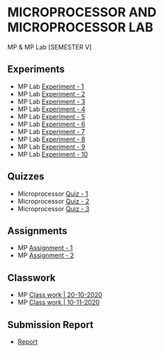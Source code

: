 # MICROPROCESSOR AND MICROPROCESSOR LAB
  MP & MP Lab [SEMESTER V]

## Experiments

  - MP Lab [Experiment - 1](https://github.com/Amey-Thakur/MICROPROCESSOR-LAB/blob/main/Experiments/Amey_B-50_MP_Experiment-1.pdf)
  - MP Lab [Experiment - 2](https://github.com/Amey-Thakur/MICROPROCESSOR-LAB/blob/main/Experiments/Amey_B-50_MP_Experiment-2.pdf)
  - MP Lab [Experiment - 3](https://github.com/Amey-Thakur/MICROPROCESSOR-LAB/blob/main/Experiments/Amey_B-50_MP_Experiment-3.pdf)
  - MP Lab [Experiment - 4](https://github.com/Amey-Thakur/MICROPROCESSOR-LAB/blob/main/Experiments/Amey_B-50_MP_Experiment-4.pdf)
  - MP Lab [Experiment - 5](https://github.com/Amey-Thakur/MICROPROCESSOR-LAB/blob/main/Experiments/Amey_B-50_MP_Experiment-5.pdf)
  - MP Lab [Experiment - 6](https://github.com/Amey-Thakur/MICROPROCESSOR-LAB/blob/main/Experiments/Amey_B-50_MP_Experiment-6.pdf)
  - MP Lab [Experiment - 7](https://github.com/Amey-Thakur/MICROPROCESSOR-LAB/blob/main/Experiments/Amey_B-50_MP_Experiment-7.pdf)
  - MP Lab [Experiment - 8](https://github.com/Amey-Thakur/MICROPROCESSOR-LAB/blob/main/Experiments/Amey_B-50_MP_Experiment-8.pdf)
  - MP Lab [Experiment - 9](https://github.com/Amey-Thakur/MICROPROCESSOR-LAB/blob/main/Experiments/Amey_B-50_MP_Experiment-9.pdf)
  - MP Lab [Experiment - 10](https://github.com/Amey-Thakur/MICROPROCESSOR-LAB/blob/main/Experiments/Amey_B-50_MP_Experiment-10.pdf)

## Quizzes

  - Microprocessor [Quiz - 1](https://github.com/Amey-Thakur/MICROPROCESSOR-LAB/blob/main/Quizzes/Quiz%20Microprocessor%20-%201.pdf)
  - Microprocessor [Quiz - 2](https://github.com/Amey-Thakur/MICROPROCESSOR-LAB/blob/main/Quizzes/Quiz%20Microprocessor%20-%202.pdf)
  - Microprocessor [Quiz - 3](https://github.com/Amey-Thakur/MICROPROCESSOR-LAB/blob/main/Quizzes/Quiz%20Microprocessor%20-%203.pdf)

## Assignments

  - MP [Assignment - 1](https://github.com/Amey-Thakur/MICROPROCESSOR-LAB/blob/main/Assignments/Amey_B-50_MP_Assignment-1.pdf)
  - MP [Assignment - 2](https://github.com/Amey-Thakur/MICROPROCESSOR-LAB/blob/main/Assignments/Amey_B-50_MP_Assignment-2.pdf)

## Classwork

  - MP [Class work | 20-10-2020](https://github.com/Amey-Thakur/MICROPROCESSOR-LAB/blob/main/Classwork/Amey_B-50_MP_Lab_Classwork%20-%201.pdf)
  - MP [Class work | 10-11-2020](https://github.com/Amey-Thakur/MICROPROCESSOR-LAB/blob/main/Classwork/Amey_B-50_MP_Lab_Classwork%20-%202.pdf)

## Submission Report

  - [Report](https://github.com/Amey-Thakur/MICROPROCESSOR-LAB/blob/main/Submission%20Report/Amey_B-50_MP_Submission_Report.pdf)
